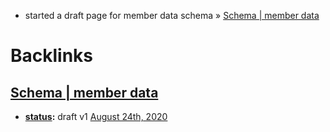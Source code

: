 - started a draft page for member data schema » [Schema | member data](<Schema | member data.md>)

# Backlinks
## [Schema | member data](<Schema | member data.md>)
- **[status](<status.md>):** draft v1 [August 24th, 2020](<August 24th, 2020.md>)

